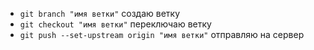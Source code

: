 * `git branch "имя ветки"` создаю ветку
* `git checkout "имя ветки"` переключаю ветку
* `git push --set-upstream origin "имя ветки"` отправляю на сервер
